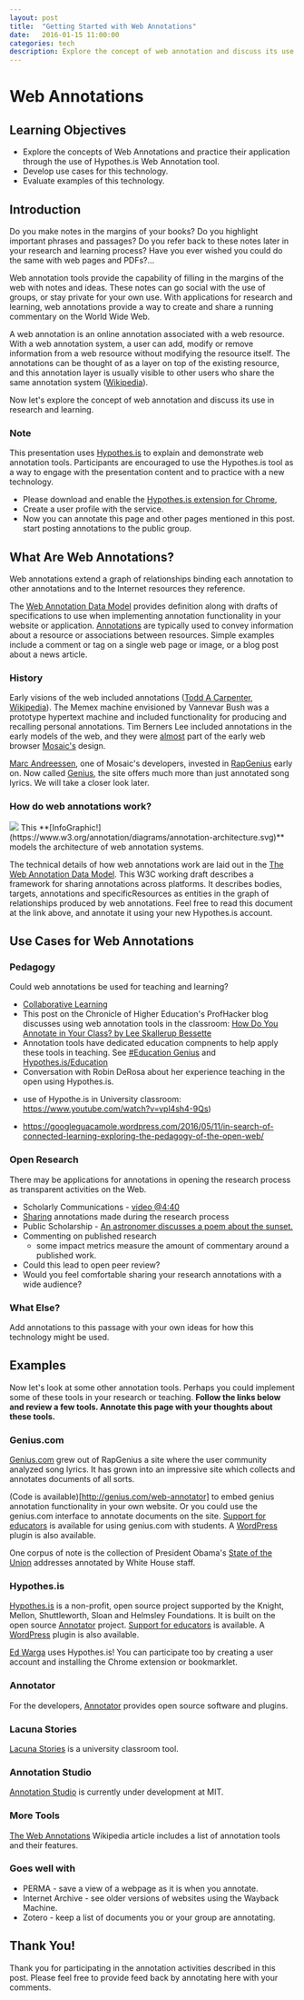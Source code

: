 ```yaml
---
layout: post
title:  "Getting Started with Web Annotations"
date:   2016-01-15 11:00:00
categories: tech
description: Explore the concept of web annotation and discuss its use in research and learning. Review web annotation tools and participate with Hypothes.is annotations.
---
```


# Web Annotations

## Learning Objectives
* Explore the concepts of Web Annotations and practice their application through the use of Hypothes.is Web Annotation tool. 
* Develop use cases for this technology.
* Evaluate examples of this technology.

## Introduction

Do you make notes in the margins of your books? Do you highlight important phrases and passages? Do you refer back to these notes later in your research and learning process? Have you ever wished you could do the same with web pages and PDFs?...

Web annotation tools provide the capability of filling in the margins of the web with notes and ideas. These notes can go social with the use of groups, or stay private for your own use. With applications for research and learning, web annotations provide a way to create and share a running commentary on the World Wide Web.

A web annotation is an online annotation associated with a web resource. With a web annotation system, a user can add, modify or remove information from a web resource without modifying the resource itself. The annotations can be thought of as a layer on top of the existing resource, and this annotation layer is usually visible to other users who share the same annotation system ([Wikipedia](https://en.wikipedia.org/wiki/Web_annotation)). 

Now let's  explore the concept of web annotation and discuss its use in research and learning.

### Note
This presentation uses [Hypothes.is](https://hypothes.is/groups/JEQoYxZJ/web-annotations-workshop) to explain and demonstrate web annotation tools. Participants are encouraged to use the Hypothes.is tool as a way to engage with the presentation content and to practice with a new technology.

* Please download and enable the [Hypothes.is extension for Chrome](https://chrome.google.com/webstore/detail/hypothesis-web-pdf-annota/bjfhmglciegochdpefhhlphglcehbmek), 
* Create a user profile with the service.
* Now you can annotate this page and other pages mentioned in this post. start posting annotations to the public group.


## What Are Web Annotations?
Web annotations extend a graph of relationships binding each annotation to other annotations and to the Internet resources they reference.

The [Web Annotation Data Model](https://www.w3.org/TR/annotation-model/) provides definition along with drafts of specifications to use when implementing annotation functionality in your website or application. [Annotations](https://hypothes.is/a/AVJCyczf8sFu_DXLVd0N) are typically used to convey information about a resource or associations between resources. Simple examples include a comment or tag on a single web page or image, or a blog post about a news article.

### History
Early visions of the web included annotations ([Todd A Carpenter](http://scholarlykitchen.sspnet.org/2013/04/30/iannotate-whatever-happened-to-the-web-as-an-annotation-system/), [Wikipedia](https://en.wikipedia.org/wiki/Memex)). The Memex machine envisioned by Vannevar Bush was a prototype hypertext machine and included functionality for producing and recalling personal annotations. Tim Berners Lee included annotations in the early models of the web, and they were [almost](https://hypothes.is/a/AVJC6HpH8sFu_DXLVd11) part of the early web browser [Mosaic's](https://en.wikipedia.org/wiki/Mosaic_(web_browser)) design. 

[Marc Andreessen](http://genius.com/MarcAndreessen), one of Mosaic's developers, invested in [RapGenius](http://rap.genius.com/) early on. Now called [Genius](http://www.genius.com), the site offers much more than just annotated song lyrics. We will take a closer look later.


### How do web annotations work?

<image src="http://heardlibrary.github.io/workshops/MEDIA/annotation-architecture.svg"/>
This **[InfoGraphic!](https://www.w3.org/annotation/diagrams/annotation-architecture.svg)** models the architecture of web annotation systems.


The technical details of how web annotations work are laid out in the [The Web Annotation Data Model](https://www.w3.org/TR/annotation-model/). This W3C working draft describes a framework for sharing annotations across platforms. It describes bodies, targets, annotations and specificResources as entities in the graph of relationships produced by web annotations. Feel free to read this document at the link above, and annotate it using your new Hypothes.is account.
 
## Use Cases for Web Annotations

### Pedagogy
Could web annotations be used for teaching and learning?

* [Collaborative Learning](http://www.sciencedirect.com/science/article/pii/S0360131510000886)
* This post on the Chronicle of Higher Education's ProfHacker blog discusses using web annotation tools in the classroom: [How Do You Annotate in Your Class? by Lee Skallerup Bessette](http://chronicle.com/blogs/profhacker/how-do-you-annotate-in-your-class/60101)
* Annotation tools have dedicated education compnents to help apply these tools in teaching. See [#Education Genius](http://genius.com/static/education) and [Hypothes.is/Education](https://hypothes.is/education/)
* Conversation with Robin DeRosa about her experience teaching in the open using Hypothes.is.
 - use of Hypothe.is in University classroom: https://www.youtube.com/watch?v=vpl4sh4-9Qs)
 * https://googleguacamole.wordpress.com/2016/05/11/in-search-of-connected-learning-exploring-the-pedagogy-of-the-open-web/

### Open Research
There may be applications for annotations in opening the research process as transparent activities on the Web. 

* Scholarly Communications - [video @4:40](https://hypothes.is/annotating-all-knowledge/)
* [Sharing](http://onlinelibrary.wiley.com/doi/10.1002/asi.23124/abstract) annotations made during the research process
* Public Scholarship - [An astronomer discusses a poem about the sunset.](http://genius.com/789992)
* Commenting on published research
	* some impact metrics measure the amount of commentary around a published work.
* Could this lead to open peer review?
* Would you feel comfortable sharing your research annotations with a wide audience?

### What Else?
Add annotations to this passage with your own ideas for how this technology might be used.

## Examples
Now let's look at some other annotation tools. Perhaps you could implement some of these tools in your research or teaching. **Follow the links below and review a few tools. Annotate this page with your thoughts about these tools.**

### Genius.com
[Genius.com](http://genius.com) grew out of RapGenius a site where the user community analyzed song lyrics. It has grown into an impressive site which collects and annotates documents of all sorts.

(Code is available)[http://genius.com/web-annotator] to embed genius annotation functionality in your own website. Or you could use the genius.com interface to annotate documents on the site. [Support for educators](http://genius.com/static/education) is available for using genius.com with students. A [WordPress](https://wordpress.org/plugins/genius/) plugin is also available.

One corpus of note is the collection of President Obama's [State of the Union](http://genius.com/a/the-white-house-annotates-with-genius) addresses annotated by White House staff.

### Hypothes.is
[Hypothes.is](https://hypothes.is/about/) is a non-profit, open source project supported by the Knight, Mellon, Shuttleworth, Sloan and Helmsley Foundations. It is built on the open source [Annotator](http://annotatorjs.org/) project. [Support for educators](https://hypothes.is/education/) is available. A [WordPress](https://wordpress.org/plugins/hypothesis/) plugin is also available.

[Ed Warga](https://hypothes.is/stream?q=user:acct:EdWarga@hypothes.is) uses Hypothes.is! You can participate too by creating a user account and installing the Chrome extension or bookmarklet.

### Annotator
For the developers, [Annotator](http://annotatorjs.org/) provides open source software and plugins.

### Lacuna Stories
[Lacuna Stories](http://www.lacunastories.com/) is a university classroom tool.

### Annotation Studio
[Annotation Studio](http://www.annotationstudio.org/) is currently under development at MIT.

### More Tools
[The Web Annotations](https://en.wikipedia.org/wiki/Web_annotation) Wikipedia article includes a list of annotation tools and their features.

### Goes well with
* PERMA - save a view of a webpage as it is when you annotate.
* Internet Archive - see older versions of websites using the Wayback Machine.
* Zotero - keep a list of documents you or your group are annotating.

## Thank You!
Thank you for participating in the annotation activities described in this post. Please feel free to provide feed back by annotating here with your comments.
